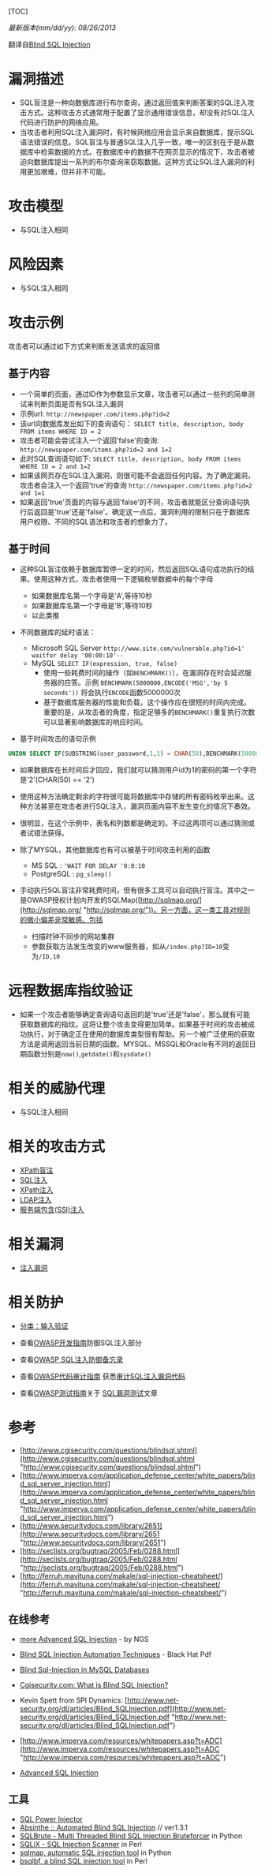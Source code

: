 [TOC]

*最新版本(mm/dd/yy): 08/26/2013*

翻译自[Blind SQL Injection](https://www.owasp.org/index.php/Blind_SQL_Injection "Blind SQL Injection")

# 漏洞描述
- SQL盲注是一种向数据库进行布尔查询，通过返回值来判断答案的SQL注入攻击方式。这种攻击方式通常用于配置了显示通用错误信息，却没有对SQL注入代码进行防护的网络应用。
- 当攻击者利用SQL注入漏洞时，有时候网络应用会显示来自数据库，提示SQL语法错误的信息。SQL盲注与普通SQL注入几乎一致，唯一的区别在于是从数据库中检索数据的方式。在数据库中的数据不在网页显示的情况下，攻击者被迫向数据库提出一系列的布尔查询来窃取数据。这种方式让SQL注入漏洞的利用更加艰难，但并非不可能。

# 攻击模型
- 与SQL注入相同

# 风险因素
- 与SQL注入相同

# 攻击示例
攻击者可以通过如下方式来判断发送请求的返回值
## 基于内容
- 一个简单的页面，通过ID作为参数显示文章，攻击者可以通过一些列的简单测试来判断页面是否有SQL注入漏洞
- 示例url:
  `http://newspaper.com/items.php?id=2`
- 该url向数据库发出如下的查询语句：
  `SELECT title, description, body FROM items WHERE ID = 2`
- 攻击者可能会尝试注入一个返回'false'的查询:
  `http://newspaper.com/items.php?id=2 and 1=2`
- 此时SQL查询语句如下:
  `SELECT title, description, body FROM items WHERE ID = 2 and 1=2`
- 如果该网页存在SQL注入漏洞，则很可能不会返回任何内容。为了确定漏洞，攻击者会注入一个返回'true'的查询
  `http://newspaper.com/items.php?id=2 and 1=1`
- 如果返回'true'页面的内容与返回'false'的不同，攻击者就能区分查询语句执行后返回是'true'还是'false'。确定这一点后，漏洞利用的限制只在于数据库用户权限、不同的SQL语法和攻击者的想象力了。

## 基于时间
- 这种SQL盲注依赖于数据库暂停一定的时间，然后返回SQL语句成功执行的结果。使用这种方式，攻击者使用一下逻辑枚举数据中的每个字母
  - 如果数据库名第一个字母是'A',等待10秒
  - 如果数据库名第一个字母是'B',等待10秒 
  - 以此类推

- 不同数据库的延时语法：
  - Microsoft SQL Server
    `http://www.site.com/vulnerable.php?id=1' waitfor delay '00:00:10'--`
  - MySQL
    `SELECT IF(expression, true, false)`
    - 使用一些耗费时间的操作（如`BENCHMARK()`），在漏洞存在时会延迟服务器的应答。示例
      `BENCHMARK(5000000,ENCODE('MSG','by 5 seconds'))`
      将会执行`ENCODE`函数5000000次
    - 基于数据库服务器的性能和负载，这个操作应在很短的时间内完成。重要的是，从攻击者的角度，指定足够多的`BENCHMARK()`重复执行次数可以显著影响数据库的响应时间。


- 基于时间攻击的语句示例
```sql
UNION SELECT IF(SUBSTRING(user_password,1,1) = CHAR(50),BENCHMARK(5000000,ENCODE('MSG','by 5 seconds')),null) FROM users WHERE user_id = 1;
```
- 如果数据库在长时间后才回应，我们就可以猜测用户id为1的密码的第一个字符是'2'(CHAR(50) == '2')
- 使用这种方法确定剩余的字符很可能将数据库中存储的所有密码枚举出来。这种方法甚至在攻击者进行SQL注入，漏洞页面内容不发生变化的情况下奏效。
- 很明显，在这个示例中，表名和列数都是确定的。不过这两项可以通过猜测或者试错法获得。

- 除了MYSQL，其他数据库也有可以被基于时间攻击利用的函数
  - MS SQL : `'WAIT FOR DELAY '0:0:10`
  - PostgreSQL : `pg_sleep()`
- 手动执行SQL盲注非常耗费时间，但有很多工具可以自动执行盲注。其中之一是OWASP授权计划内开发的SQLMap([http://sqlmap.org/](http://sqlmap.org/ "http://sqlmap.org/"))。另一方面，这一类工具对规则的微小偏差非常敏感。包括
  - 扫描时钟不同步的网站集群
  - 参数获取方法发生改变的www服务器，如从`/index.php?ID=10`变为`/ID,10`

# 远程数据库指纹验证
- 如果一个攻击者能够确定查询语句返回的是'true'还是'false'，那么就有可能获取数据库的指纹。这将让整个攻击变得更加简单。如果基于时间的攻击被成功执行，对于确定正在使用的数据库类型很有帮助。另一个被广泛使用的获取方法是调用返回当前日期的函数。MYSQL、MSSQL和Oracle有不同的返回日期函数分别是`now()`,`getdate()`和`sysdate()`

# 相关的威胁代理
- 与SQL注入相同

# 相关的攻击方式
- [XPath盲注](https://tinytracer.com/archives/%ef%bc%88owasp%e4%b8%aa%e4%ba%ba%e6%b1%89%e5%8c%96%ef%bc%89%e6%94%bb%e5%87%bb%e7%b3%bb%e5%88%97%e5%a4%a7%e5%85%a8%ef%bc%9axpath%e7%9b%b2%e6%b3%a8/ "XPath盲注")
- [SQL注入](https://www.andseclab.cn/2018/04/22/owasp%e6%b1%89%e5%8c%96%e6%94%bb%e5%87%bb%e7%b3%bb%e5%88%97%e5%a4%a7%e5%85%a8%e5%85%ad%e5%8d%81%e4%ba%8c%ef%bc%9asql%e6%b3%a8%e5%85%a5/ "SQL注入")
- [XPath注入](https://www.andseclab.cn/2018/04/20/owasp%e6%b1%89%e5%8c%96%e6%94%bb%e5%87%bb%e7%b3%bb%e5%88%97%e5%a4%a7%e5%85%a8%e5%85%ad%e5%8d%81%e5%85%ab%ef%bc%9axpath%e6%b3%a8%e5%85%a5%e6%94%bb%e5%87%bb/ "XPath注入")
- [LDAP注入](https://tinytracer.com/archives/owasp%e4%b8%aa%e4%ba%ba%e6%b1%89%e5%8c%96%e6%94%bb%e5%87%bb%e7%b3%bb%e5%88%97%e5%a4%a7%e5%85%a8%ef%bc%9aldap%e6%b3%a8%e5%85%a5/ "LDAP注入")
- [服务端包含(SSI)注入](https://www.andseclab.cn/2018/04/20/owasp%e6%b1%89%e5%8c%96%e6%94%bb%e5%87%bb%e7%b3%bb%e5%88%97%e5%a4%a7%e5%85%a8%e4%ba%94%e5%8d%81%e4%ba%94%ef%bc%9a%e6%9c%8d%e5%8a%a1%e5%99%a8%e7%ab%af%e5%8c%85%e5%90%abssi%e6%b3%a8%e5%85%a5/ "服务端包含(SSI)注入")

# 相关漏洞
- [注入漏洞](https://www.owasp.org/index.php/Injection_problem "Injection_problem")

# 相关防护
- [分类：输入验证](https://www.owasp.org/index.php/Category:Input_Validation "Category:Input Validation")

- 查看[OWASP开发指南](https://www.owasp.org/index.php/Category:OWASP_Guide_Project "OWASP开发指南")防御SQL注入部分
- 查看[OWASP SQL注入防御备忘录](https://www.owasp.org/index.php/SQL_Injection_Prevention_Cheat_Sheet "OWASP SQL注入防御备忘录")
- 查看[OWASP代码审计指南](https://www.owasp.org/index.php/Category:OWASP_Code_Review_Project "OWASP代码审计指南") 获悉[审计SQL注入漏洞代码](https://www.owasp.org/index.php/Reviewing_Code_for_SQL_Injection "审计SQL注入漏洞代码")
- 查看[OWASP测试指南](https://www.owasp.org/index.php/Category:OWASP_Testing_Project "OWASP测试指南")关于 [SQL漏洞测试](https://www.owasp.org/index.php/Testing_for_SQL_Injection_(OWASP-DV-005) "SQL漏洞测试")文章

# 参考

- [http://www.cgisecurity.com/questions/blindsql.shtml](http://www.cgisecurity.com/questions/blindsql.shtml "http://www.cgisecurity.com/questions/blindsql.shtml")
- [http://www.imperva.com/application_defense_center/white_papers/blind_sql_server_injection.html](http://www.imperva.com/application_defense_center/white_papers/blind_sql_server_injection.html "http://www.imperva.com/application_defense_center/white_papers/blind_sql_server_injection.html")
- [http://www.securitydocs.com/library/2651](http://www.securitydocs.com/library/2651 "http://www.securitydocs.com/library/2651")
- [http://seclists.org/bugtraq/2005/Feb/0288.html](http://seclists.org/bugtraq/2005/Feb/0288.html "http://seclists.org/bugtraq/2005/Feb/0288.html")
- [http://ferruh.mavituna.com/makale/sql-injection-cheatsheet/](http://ferruh.mavituna.com/makale/sql-injection-cheatsheet/ "http://ferruh.mavituna.com/makale/sql-injection-cheatsheet/")

## 在线参考

- [more Advanced SQL Injection](http://www.nccgroup.com/Libraries/Document_Downloads/more__Advanced_SQL_Injection.sflb.ashx "more Advanced SQL Injection") - by NGS

- [Blind SQL Injection Automation Techniques](http://www.blackhat.com/presentations/bh-usa-04/bh-us-04-hotchkies/bh-us-04-hotchkies.pdf "Blind SQL Injection Automation Techniques") - Black Hat Pdf

- [Blind Sql-Injection in MySQL Databases](http://seclists.org/lists/bugtraq/2005/Feb/0288.html "Blind Sql-Injection in MySQL Databases")

- [Cgisecurity.com: What is Blind SQL Injection?](http://www.cgisecurity.com/questions/blindsql.shtml "Cgisecurity.com: What is Blind SQL Injection?")

- Kevin Spett from SPI Dynamics: [http://www.net-security.org/dl/articles/Blind_SQLInjection.pdf](http://www.net-security.org/dl/articles/Blind_SQLInjection.pdf "http://www.net-security.org/dl/articles/Blind_SQLInjection.pdf")

- [http://www.imperva.com/resources/whitepapers.asp?t=ADC](http://www.imperva.com/resources/whitepapers.asp?t=ADC "http://www.imperva.com/resources/whitepapers.asp?t=ADC")

- [Advanced SQL Injection](https://www.owasp.org/images/7/74/Advanced_SQL_Injection.ppt "Advanced SQL Injection")

## 工具

- [SQL Power Injector](http://www.sqlpowerinjector.com/ "SQL Power Injector")
- [Absinthe :: Automated Blind SQL Injection](http://www.0x90.org/releases/absinthe/ "Absinthe :: Automated Blind SQL Injection") // ver1.3.1
- [SQLBrute - Multi Threaded Blind SQL Injection Bruteforcer](http://www.securiteam.com/tools/5IP0L20I0E.html "SQLBrute - Multi Threaded Blind SQL Injection Bruteforcer") in Python
- [SQLiX - SQL Injection Scanner](https://www.owasp.org/index.php/Category:OWASP_SQLiX_Project "SQLiX - SQL Injection Scanner") in Perl
- [sqlmap, automatic SQL injection tool](http://sqlmap.org/ "sqlmap, automatic SQL injection tool") in Python
- [bsqlbf, a blind SQL injection tool](https://code.google.com/p/bsqlbf-v2/ "bsqlbf, a blind SQL injection tool") in Perl